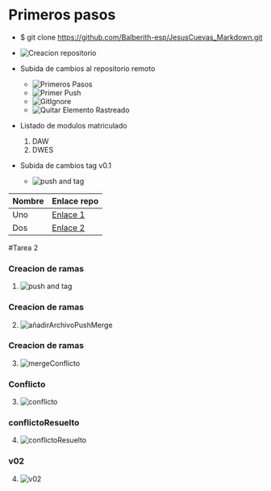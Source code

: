 # Primeros pasos
* $ git clone https://github.com/Balberith-esp/JesusCuevas_Markdown.git
* ![Creacion repositorio](img/creaccionRepo.PNG)
* Subida de cambios al repositorio remoto
	* ![Primeros Pasos](img/primerosPasos.PNG)
	* ![Primer Push](img/primerPush.PNG)
	* ![GitIgnore](img/gitIgnore.PNG)
	* ![Quitar Elemento Rastreado](img/quitarElementoRastreado.PNG)
* Listado de modulos matriculado
	1. DAW
	2. DWES

* Subida de cambios tag v0.1
	* ![push and tag](img/pushTag.PNG)

| Nombre | Enlace repo | 
| -- | -- |
| Uno | [Enlace 1][1] | 
| Dos | [Enlace 2][2] | 

[1]:wwww.google.es
[2]:wwww.google.es

#Tarea 2
### Creacion de ramas
1. ![push and tag](img/nuevaRamaCambio.PNG)
### Creacion de ramas
2. ![añadirArchivoPushMerge](img/añadirArchivoPushMerge.PNG)
### Creacion de ramas
3. ![mergeConflicto](img/mergeConflicto.PNG)
### Conflicto 
3. ![conflicto](img/conflicto.PNG)
### conflictoResuelto 
4. ![conflictoResuelto](img/conflictoResuelto.PNG)
### v02 
4. ![v02](img/v02.PNG)

